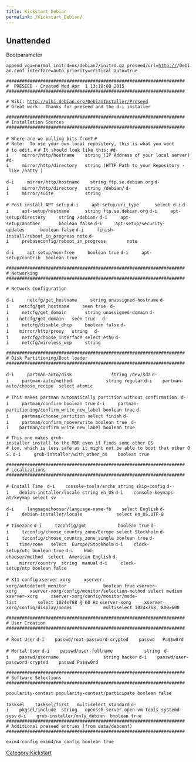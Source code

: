```yaml
---
title: Kickstart Debian
permalink: /Kickstart_Debian/
---
```


Unattended
----------

Bootparameter

`append vga=normal initrd=os/debian7/initrd.gz preseed/url=`[`http://`](http://)<url>`/Debian.conf interface=auto priority=critical auto=true`

`####################################################################`
`#  PRESEED - Created Wed Apr  1 13:18:08 2015`
`####################################################################`

`# Wiki: `[`http://wiki.debian.org/DebianInstaller/Preseed`](http://wiki.debian.org/DebianInstaller/Preseed)
`# Great work!  Thanks for preseed and the d-i installer`


`####################################################################`
`# Installation Sources`
`####################################################################`

`# Where are we pulling bits from?`
`#`
`# Note:  To use your own local repository, this is what you want`
`# to edit.`
`#`
`# It should look like this:`
`#d-i     mirror/http/hostname    string (IP Address of your local server)`
`#d-i     mirror/http/directory   string (HTTP Path to your Repository - like /natty )`

`d-i     mirror/http/hostname    string ftp.se.debian.org`
`d-i     mirror/http/directory   string /debian/`
`d-i     mirror/suite            string `

`# Post install APT setup`
`d-i     apt-setup/uri_type      select d-i`
`d-i     apt-setup/hostname      string ftp.se.debian.org`
`d-i     apt-setup/directory     string /debian/`
`d-i     apt-setup/another       boolean false`
`d-i     apt-setup/security-updates      boolean false`
`d-i     finish-install/reboot_in_progress note`
`d-i     prebaseconfig/reboot_in_progress        note`

`d-i     apt-setup/non-free     boolean true`
`d-i     apt-setup/contrib  boolean true`

`####################################################################`
`# Networking`
`####################################################################`

`# Network Configuration`

`d-i     netcfg/get_hostname     string unassigned-hostname`
`d-i    netcfg/get_hostname     seen true `
`d-i     netcfg/get_domain       string unassigned-domain`
`d-i    netcfg/get_domain   seen true  `
`d-i     netcfg/disable_dhcp     boolean false`
`d-i    mirror/http/proxy   string  `
`d-i     netcfg/choose_interface select eth0`
`d-i     netcfg/wireless_wep     string`

`####################################################################`
`# Disk Partitioning/Boot loader`
`####################################################################`

`d-i     partman-auto/disk               string /dev/sda`
`d-i     partman-auto/method             string regular`
`d-i    partman-auto/choose_recipe  select atomic`


`# This makes partman automatically partition without confirmation.`
`d-i     partman/confirm boolean true`
`d-i     partman-partitioning/confirm_write_new_label boolean true`
`d-i     partman/choose_partition select finish`
`d-i     partman/confirm_nooverwrite boolean true `
`d-i    partman/confirm_write_new_label boolean true`

`# This one makes grub-installer install to the MBR even if finds some other OS`
`# too, which is less safe as it might not be able to boot that other OS.`
`d-i     grub-installer/with_other_os    boolean true`

`####################################################################`
`# Localizations`
`####################################################################`

`# Install Time `
`d-i    console-tools/archs string skip-config`
`d-i    debian-installer/locale string en_US`
`d-i    console-keymaps-at/keymap select sv`

`d-i     languagechooser/language-name-fb    select English`
`d-i     debian-installer/locale             select en_US.UTF-8`

`# Timezone`
`d-i     tzconfig/gmt            boolean true`
`d-i     tzconfig/choose_country_zone/Europe select Stockholm`
`d-i     tzconfig/choose_country_zone_single boolean true`
`d-i    time/zone   select  Europe/Stockholm`
`d-i    clock-setup/utc boolean true`
`d-i    kbd-chooser/method  select  American English`
`d-i    mirror/country  string  manual`
`d-i     clock-setup/ntp boolean false`

`# X11 config`
`xserver-xorg     xserver-xorg/autodetect_monitor              boolean true`
`xserver-xorg     xserver-xorg/config/monitor/selection-method select medium`
`xserver-xorg     xserver-xorg/config/monitor/mode-list        select 1024x768 @ 60 Hz`
`xserver-xorg     xserver-xorg/config/display/modes            multiselect 1024x768, 800x600`

`####################################################################`
`# User Creation`
`####################################################################`

`# Root User`
`d-i    passwd/root-password-crypted    passwd   Pa$$w0rd`

`# Mortal User`
`d-i    passwd/user-fullname            string `
`d-i    passwd/username                 string hacker`
`d-i    passwd/user-password-crypted    passwd Pa$$w0rd`

`####################################################################`
`# Software Selections`
`####################################################################`

`popularity-contest popularity-contest/participate boolean false`

`tasksel    tasksel/first   multiselect standard`
`d-i    pkgsel/include  string   openssh-server open-vm-tools systemd-sysv`
`d-i    grub-installer/only_debian  boolean true`
`####################################################################`
`# Additional preseed entries (from data/debconf)`
`####################################################################`

`exim4-config exim4/no_config boolean true`

[Category:Kickstart](/Category:Kickstart "wikilink")